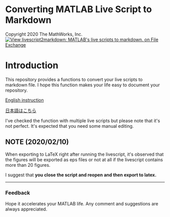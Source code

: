# Converting MATLAB Live Script to Markdown
Copyright 2020 The MathWorks, Inc.
[![View livescript2markdown: MATLAB's live scripts to markdown.  on File Exchange](https://www.mathworks.com/matlabcentral/images/matlab-file-exchange.svg)](https://jp.mathworks.com/matlabcentral/fileexchange/73993-livescript2markdown-matlab-s-live-scripts-to-markdown)

# Introduction

This repository provides a functions to convert your live scripts to markdown file. I hope this function makes your life easy to document your repository.

[English instruction](doc/README_EN.md)

[日本語はこちら](doc/README_JP.md)

I've checked the function with multiple live scripts but please note that it's not perfect. It's expected that you need some manual editing.

## NOTE (2020/02/10)

When exporting to LaTeX right after running the livescript, it's observed that the figures will be exported as eps files or not at all
if the livescript contains more than 20 figures.

I suggest that **you close the script and reopen and then export to latex.**

  
***
### Feedback

Hope it accelerates your MATLAB life. Any comment and suggestions are always appreciated.




